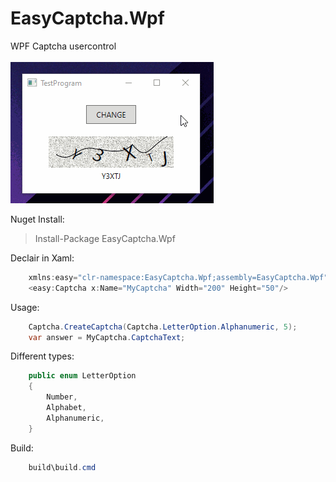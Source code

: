 # EasyCaptcha.Wpf
WPF Captcha usercontrol<br/><br/>
![image](https://github.com/kenykhung/EasyCaptcha.Wpf/blob/master/sample.gif)

Nuget Install:  
>Install-Package EasyCaptcha.Wpf

Declair in Xaml:  
```C#
    xmlns:easy="clr-namespace:EasyCaptcha.Wpf;assembly=EasyCaptcha.Wpf"
    <easy:Captcha x:Name="MyCaptcha" Width="200" Height="50"/>
````

Usage:  
```C#
    Captcha.CreateCaptcha(Captcha.LetterOption.Alphanumeric, 5);
    var answer = MyCaptcha.CaptchaText;
````

Different types:
```C#
    public enum LetterOption
    {
        Number,
        Alphabet,
        Alphanumeric,
    }
````

Build:
```C#
    build\build.cmd
````

